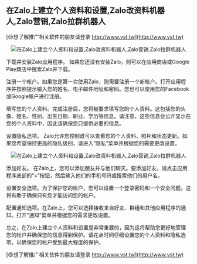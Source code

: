 ## **在Zalo上建立个人资料和设置,Zalo改资料机器人,Zalo营销,Zalo拉群机器人**

[😍想了解推广相关软件的朋友请登录 http://www.vst.tw](http://www.vst.tw)

 <center><img src="https://vst.tw/MP4/tuiguang/png/1.png" alt="在Zalo上建立个人资料和设置,Zalo改资料机器人,Zalo营销,Zalo拉群机器人"></center>

下载并安装Zalo应用程序。 如果您还没有安装Zalo，则可以在应用商店或Google Play商店中搜索Zalo并下载。

注册一个帐户。如果您是第一次使用Zalo，则需要注册一个新帐户。打开应用程序并按照提示输入您的姓名、电子邮件地址和密码。您也可以使用您的Facebook或Google帐户进行注册。

填写您的个人资料。完成注册后，您将被要求填写您的个人资料。这包括您的头像、姓名、性别、出生日期、职业、学历等信息。请注意，这些信息会公开显示在您的个人资料中，因此请确保您只提供必要的信息。

设置隐私选项。 Zalo允许您控制谁可以查看您的个人资料、照片和状态更新。如果您希望保持更高的隐私级别，请进入“隐私”菜单并根据您的需要更改设置。

 <center><img src="https://vst.tw/MP4/tuiguang/png/5.png" alt="在Zalo上建立个人资料和设置,Zalo改资料机器人,Zalo营销,Zalo拉群机器人"></center>

添加好友。 在Zalo上，您可以添加朋友并与他们聊天。要添加好友，请点击应用程序底部的“+”按钮，然后输入他们的手机号码或搜索他们的用户名。

设置安全选项。为了保护您的帐户，您可以设置一个登录密码和一个安全问题。这将有助于确保只有您才能访问您的帐户。

配置通知选项。在Zalo上，您可以选择接收来自好友、群组和其他应用程序的通知。打开“通知”菜单并根据您的需求更改设置。

总之，在Zalo上建立个人资料和设置是非常重要的，因为这将帮助您更好地管理您的帐户并确保您的信息得到保护。请花点时间仔细设置您的个人资料和隐私选项，以确保您的帐户受到最大程度的保护。

[😍想了解推广相关软件的朋友请登录 http://www.vst.tw](http://www.vst.tw)



